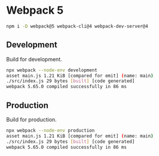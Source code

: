 # Webpack 5

```sh
npm i -D webpack@5 webpack-cli@4 webpack-dev-server@4
```

## Development
Build for development.

```sh
npx webpack --node-env development
asset main.js 1.21 KiB [compared for emit] (name: main)
./src/index.js 29 bytes [built] [code generated]
webpack 5.65.0 compiled successfully in 86 ms
```

## Production
Build for production.

```sh
npx webpack --node-env production
asset main.js 1.21 KiB [compared for emit] (name: main)
./src/index.js 29 bytes [built] [code generated]
webpack 5.65.0 compiled successfully in 86 ms
```